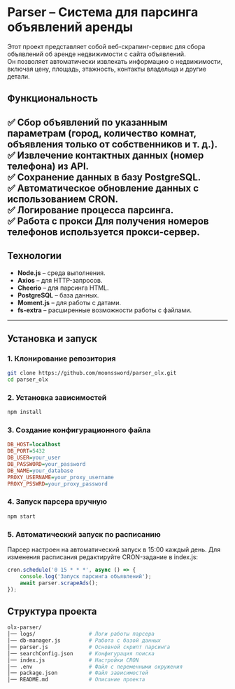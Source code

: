 # **Parser – Система для парсинга объявлений аренды**  

Этот проект представляет собой веб-скрапинг-сервис для сбора объявлений об аренде недвижимости с сайта объявлений.  
Он позволяет автоматически извлекать информацию о недвижимости, включая цену, площадь, этажность, контакты владельца и другие детали.  

## **Функциональность**  
✅ **Сбор объявлений** по указанным параметрам (город, количество комнат, объявления только от собственников и т. д.).  
✅ **Извлечение контактных данных** (номер телефона) из API.  
✅ **Сохранение данных** в базу PostgreSQL.  
✅ **Автоматическое обновление** данных с использованием CRON.  
✅ **Логирование** процесса парсинга.  
✅ **Работа с прокси** Для получения номеров телефонов используется прокси-сервер.
---

## **Технологии**  
- **Node.js** – среда выполнения.  
- **Axios** – для HTTP-запросов.  
- **Cheerio** – для парсинга HTML.  
- **PostgreSQL** – база данных.  
- **Moment.js** – для работы с датами.  
- **fs-extra** – расширенные возможности работы с файлами.  

---

## **Установка и запуск**  

### **1. Клонирование репозитория**  
```sh
git clone https://github.com/moonssword/parser_olx.git
cd parser_olx
```
### **2. Установка зависимостей**
```sh
npm install
```

### **3. Создание конфигурационного файла**
```ini
DB_HOST=localhost
DB_PORT=5432
DB_USER=your_user
DB_PASSWORD=your_password
DB_NAME=your_database
PROXY_USERNAME=your_proxy_username
PROXY_PSSWRD=your_proxy_password
```

### **4. Запуск парсера вручную**
```sh
npm start
```

### **5. Автоматический запуск по расписанию**
Парсер настроен на автоматический запуск в 15:00 каждый день.
Для изменения расписания редактируйте CRON-задание в index.js:
```js
cron.schedule('0 15 * * *', async () => {
    console.log('Запуск парсинга объявлений');
    await parser.scrapeAds();
});
```

##  **Структура проекта**
```bash
olx-parser/
│── logs/                 # Логи работы парсера
│── db-manager.js         # Работа с базой данных
│── parser.js             # Основной скрипт парсинга
│── searchConfig.json     # Конфигурация поиска
│── index.js              # Настройки CRON
│── .env                  # Файл с переменными окружения
│── package.json          # Файл зависимостей
│── README.md             # Описание проекта
```
